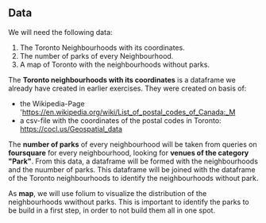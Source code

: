 ## Data
We will need the following data:
1. The Toronto Neighbourhoods with its coordinates.
2. The number of parks of every Neighbourhood.
3. A map of Toronto with the neighbourhoods without parks.

The <b>Toronto neighbourhoods with its coordinates</b> is a dataframe we already have created in earlier exercises.
They were created on basis of: 
* the Wikipedia-Page 'https://en.wikipedia.org/wiki/List_of_postal_codes_of_Canada:_M 
* a csv-file with the coordinates of the postal codes in Toronto: https://cocl.us/Geospatial_data

The <b>number of parks</b> of every neighbourhood will be taken from queries on <b>foursquare</b> for every neighbourhood, looking for <b>venues of the category "Park"</b>. 
From this data, a dataframe will be formed with the neighbourhoods and the nuumber of parks. This dataframe will be joined with the dataframe of the Toronto neighbourhoods to identify the neighbourhoods without park.

As <b>map</b>, we will use folium to visualize the distribution of the neighbourhoods wwithout parks. 
This is important to identify the parks to be build in a first step, in order to not build them all in one spot.
